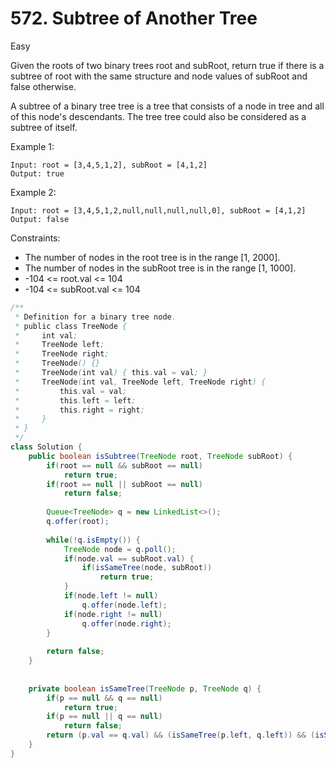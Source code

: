 # 572. Subtree of Another Tree
Easy

Given the roots of two binary trees root and subRoot, return true if there is a subtree of root with the same structure and node values of subRoot and false otherwise.

A subtree of a binary tree tree is a tree that consists of a node in tree and all of this node's descendants. The tree tree could also be considered as a subtree of itself.

 

Example 1:
```
Input: root = [3,4,5,1,2], subRoot = [4,1,2]
Output: true
```

Example 2:
```
Input: root = [3,4,5,1,2,null,null,null,null,0], subRoot = [4,1,2]
Output: false
 ```

Constraints:
- The number of nodes in the root tree is in the range [1, 2000].
- The number of nodes in the subRoot tree is in the range [1, 1000].
- -104 <= root.val <= 104
- -104 <= subRoot.val <= 104

```java
/**
 * Definition for a binary tree node.
 * public class TreeNode {
 *     int val;
 *     TreeNode left;
 *     TreeNode right;
 *     TreeNode() {}
 *     TreeNode(int val) { this.val = val; }
 *     TreeNode(int val, TreeNode left, TreeNode right) {
 *         this.val = val;
 *         this.left = left;
 *         this.right = right;
 *     }
 * }
 */
class Solution {
    public boolean isSubtree(TreeNode root, TreeNode subRoot) {
        if(root == null && subRoot == null)
            return true;
        if(root == null || subRoot == null)
            return false;
        
        Queue<TreeNode> q = new LinkedList<>();
        q.offer(root);
        
        while(!q.isEmpty()) {
            TreeNode node = q.poll();
            if(node.val == subRoot.val) {
                if(isSameTree(node, subRoot))
                    return true;
            }
            if(node.left != null)
                q.offer(node.left);
            if(node.right != null)
                q.offer(node.right);
        }
        
        return false;
    }
    
    
    private boolean isSameTree(TreeNode p, TreeNode q) {
        if(p == null && q == null)
            return true;
        if(p == null || q == null)
            return false;
        return (p.val == q.val) && (isSameTree(p.left, q.left)) && (isSameTree(p.right, q.right));
    }
}
```
